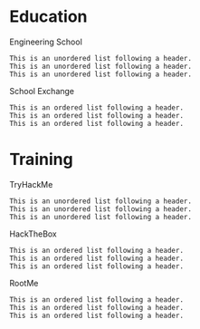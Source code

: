 # Education

Engineering School

    This is an unordered list following a header.
    This is an unordered list following a header.
    This is an unordered list following a header.

School Exchange

    This is an ordered list following a header.
    This is an ordered list following a header.
    This is an ordered list following a header.

# Training                         

TryHackMe

    This is an unordered list following a header.
    This is an unordered list following a header.
    This is an unordered list following a header.

HackTheBox

    This is an ordered list following a header.
    This is an ordered list following a header.
    This is an ordered list following a header.


RootMe

    This is an ordered list following a header.
    This is an ordered list following a header.
    This is an ordered list following a header.
